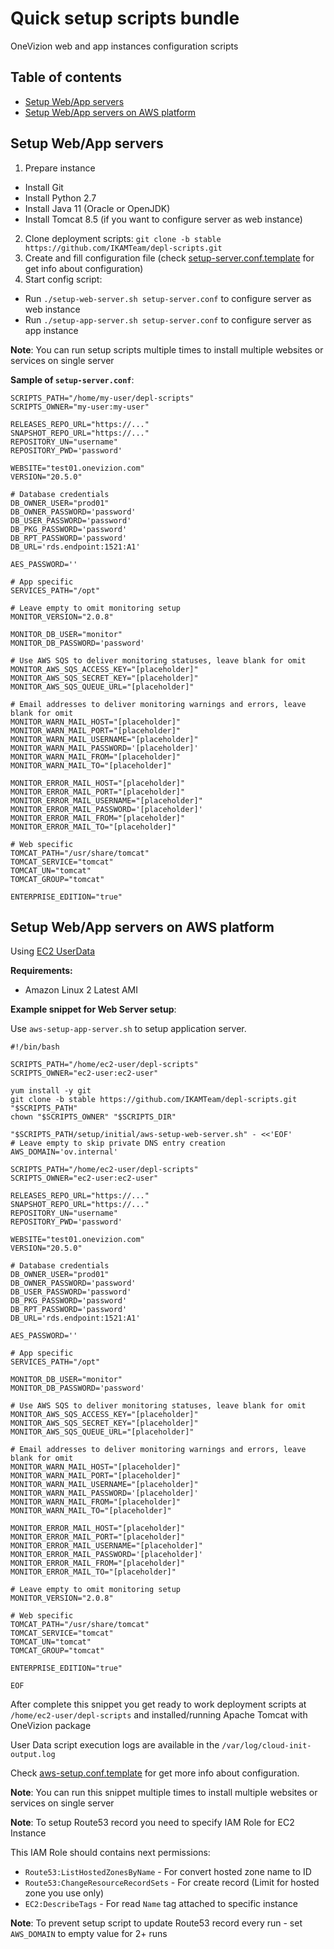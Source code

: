 # Quick setup scripts bundle

OneVizion web and app instances configuration scripts

## Table of contents
- [Setup Web/App servers](#setup-webapp-servers)
- [Setup Web/App servers on AWS platform](#setup-webapp-servers-on-aws-platform)

## Setup Web/App servers

1. Prepare instance
- Install Git
- Install Python 2.7
- Install Java 11 (Oracle or OpenJDK)
- Install Tomcat 8.5 (if you want to configure server as web instance)

2. Clone deployment scripts: `git clone -b stable https://github.com/IKAMTeam/depl-scripts.git`
3. Create and fill configuration file (check [setup-server.conf.template](setup-server.conf.template) for get info about configuration)
4. Start config script:

- Run `./setup-web-server.sh setup-server.conf` to configure server as web instance
- Run `./setup-app-server.sh setup-server.conf` to configure server as app instance

**Note**: You can run setup scripts multiple times to install multiple websites or services on single server

**Sample of `setup-server.conf`**:
```
SCRIPTS_PATH="/home/my-user/depl-scripts"
SCRIPTS_OWNER="my-user:my-user"

RELEASES_REPO_URL="https://..."
SNAPSHOT_REPO_URL="https://..."
REPOSITORY_UN="username"
REPOSITORY_PWD='password'

WEBSITE="test01.onevizion.com"
VERSION="20.5.0"

# Database credentials
DB_OWNER_USER="prod01"
DB_OWNER_PASSWORD='password'
DB_USER_PASSWORD='password'
DB_PKG_PASSWORD='password'
DB_RPT_PASSWORD='password'
DB_URL='rds.endpoint:1521:A1'

AES_PASSWORD=''

# App specific
SERVICES_PATH="/opt"

# Leave empty to omit monitoring setup
MONITOR_VERSION="2.0.8"

MONITOR_DB_USER="monitor"
MONITOR_DB_PASSWORD='password'

# Use AWS SQS to deliver monitoring statuses, leave blank for omit
MONITOR_AWS_SQS_ACCESS_KEY="[placeholder]"
MONITOR_AWS_SQS_SECRET_KEY="[placeholder]"
MONITOR_AWS_SQS_QUEUE_URL="[placeholder]"

# Email addresses to deliver monitoring warnings and errors, leave blank for omit
MONITOR_WARN_MAIL_HOST="[placeholder]"
MONITOR_WARN_MAIL_PORT="[placeholder]"
MONITOR_WARN_MAIL_USERNAME="[placeholder]"
MONITOR_WARN_MAIL_PASSWORD='[placeholder]'
MONITOR_WARN_MAIL_FROM="[placeholder]"
MONITOR_WARN_MAIL_TO="[placeholder]"

MONITOR_ERROR_MAIL_HOST="[placeholder]"
MONITOR_ERROR_MAIL_PORT="[placeholder]"
MONITOR_ERROR_MAIL_USERNAME="[placeholder]"
MONITOR_ERROR_MAIL_PASSWORD='[placeholder]'
MONITOR_ERROR_MAIL_FROM="[placeholder]"
MONITOR_ERROR_MAIL_TO="[placeholder]"

# Web specific
TOMCAT_PATH="/usr/share/tomcat"
TOMCAT_SERVICE="tomcat"
TOMCAT_UN="tomcat"
TOMCAT_GROUP="tomcat"

ENTERPRISE_EDITION="true"
```

## Setup Web/App servers on AWS platform

Using [EC2 UserData](https://docs.aws.amazon.com/AWSEC2/latest/UserGuide/user-data.html)

**Requirements:**
- Amazon Linux 2 Latest AMI

**Example snippet for Web Server setup**:

Use `aws-setup-app-server.sh` to setup application server.


```
#!/bin/bash

SCRIPTS_PATH="/home/ec2-user/depl-scripts"
SCRIPTS_OWNER="ec2-user:ec2-user"

yum install -y git
git clone -b stable https://github.com/IKAMTeam/depl-scripts.git "$SCRIPTS_PATH"
chown "$SCRIPTS_OWNER" "$SCRIPTS_DIR"

"$SCRIPTS_PATH/setup/initial/aws-setup-web-server.sh" - <<'EOF'
# Leave empty to skip private DNS entry creation
AWS_DOMAIN='ov.internal'

SCRIPTS_PATH="/home/ec2-user/depl-scripts"
SCRIPTS_OWNER="ec2-user:ec2-user"

RELEASES_REPO_URL="https://..."
SNAPSHOT_REPO_URL="https://..."
REPOSITORY_UN="username"
REPOSITORY_PWD='password'

WEBSITE="test01.onevizion.com"
VERSION="20.5.0"

# Database credentials
DB_OWNER_USER="prod01"
DB_OWNER_PASSWORD='password'
DB_USER_PASSWORD='password'
DB_PKG_PASSWORD='password'
DB_RPT_PASSWORD='password'
DB_URL='rds.endpoint:1521:A1'

AES_PASSWORD=''

# App specific
SERVICES_PATH="/opt"

MONITOR_DB_USER="monitor"
MONITOR_DB_PASSWORD='password'

# Use AWS SQS to deliver monitoring statuses, leave blank for omit
MONITOR_AWS_SQS_ACCESS_KEY="[placeholder]"
MONITOR_AWS_SQS_SECRET_KEY="[placeholder]"
MONITOR_AWS_SQS_QUEUE_URL="[placeholder]"

# Email addresses to deliver monitoring warnings and errors, leave blank for omit
MONITOR_WARN_MAIL_HOST="[placeholder]"
MONITOR_WARN_MAIL_PORT="[placeholder]"
MONITOR_WARN_MAIL_USERNAME="[placeholder]"
MONITOR_WARN_MAIL_PASSWORD='[placeholder]'
MONITOR_WARN_MAIL_FROM="[placeholder]"
MONITOR_WARN_MAIL_TO="[placeholder]"

MONITOR_ERROR_MAIL_HOST="[placeholder]"
MONITOR_ERROR_MAIL_PORT="[placeholder]"
MONITOR_ERROR_MAIL_USERNAME="[placeholder]"
MONITOR_ERROR_MAIL_PASSWORD='[placeholder]'
MONITOR_ERROR_MAIL_FROM="[placeholder]"
MONITOR_ERROR_MAIL_TO="[placeholder]"

# Leave empty to omit monitoring setup
MONITOR_VERSION="2.0.8"

# Web specific
TOMCAT_PATH="/usr/share/tomcat"
TOMCAT_SERVICE="tomcat"
TOMCAT_UN="tomcat"
TOMCAT_GROUP="tomcat"

ENTERPRISE_EDITION="true"

EOF
```

After complete this snippet you get ready to work deployment scripts at `/home/ec2-user/depl-scripts` and installed/running Apache Tomcat with OneVizion package

User Data script execution logs are available in the `/var/log/cloud-init-output.log`

Check [aws-setup.conf.template](aws-setup.conf.template) for get more info about configuration.

**Note**: You can run this snippet multiple times to install multiple websites or services on single server

**Note**: To setup Route53 record you need to specify IAM Role for EC2 Instance

This IAM Role should contains next permissions:
- `Route53:ListHostedZonesByName` - For convert hosted zone name to ID
- `Route53:ChangeResourceRecordSets` - For create record (Limit for hosted zone you use only)
- `EC2:DescribeTags` - For read `Name` tag attached to specific instance

**Note**: To prevent setup script to update Route53 record every run - set `AWS_DOMAIN` to empty value for 2+ runs
